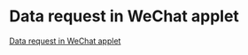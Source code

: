 # Data request in WeChat applet
[Data request in WeChat applet](https://aiwithcloud.com/2022/09/15/data_request_in_wechat_applet/)